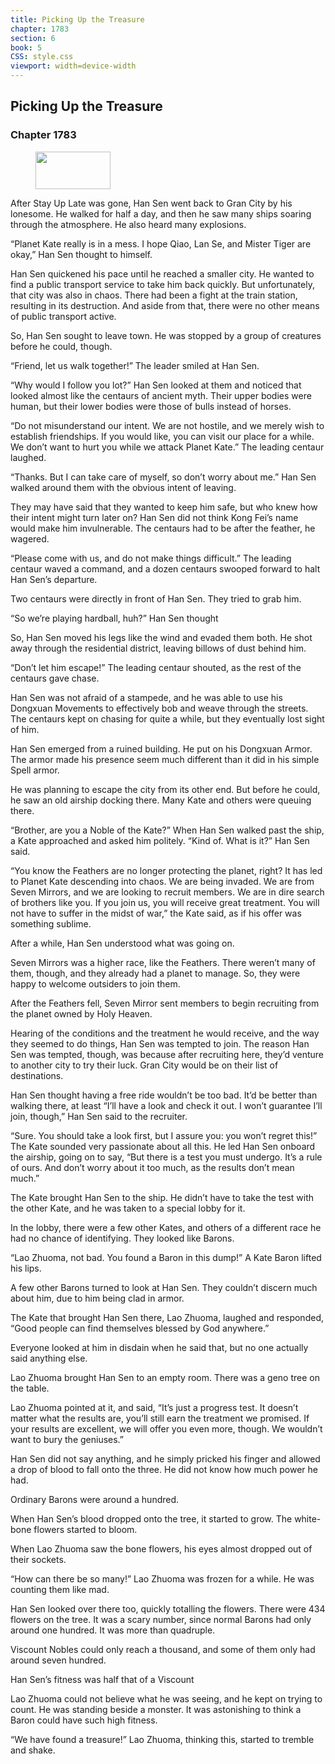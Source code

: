 ```yaml
---
title: Picking Up the Treasure
chapter: 1783
section: 6
book: 5
CSS: style.css
viewport: width=device-width
---
```


## Picking Up the Treasure

### Chapter 1783

<figure>
	<img src="../Images/gem.gif" alt="" id="gem" width="120" height="60" />
</figure>

After Stay Up Late was gone, Han Sen went back to Gran City by his lonesome. He walked for half a day, and then he saw many ships soaring through the atmosphere. He also heard many explosions.

“Planet Kate really is in a mess. I hope Qiao, Lan Se, and Mister Tiger are okay,” Han Sen thought to himself.

Han Sen quickened his pace until he reached a smaller city. He wanted to find a public transport service to take him back quickly. But unfortunately, that city was also in chaos. There had been a fight at the train station, resulting in its destruction. And aside from that, there were no other means of public transport active.

So, Han Sen sought to leave town. He was stopped by a group of creatures before he could, though.

“Friend, let us walk together!” The leader smiled at Han Sen.

“Why would I follow you lot?” Han Sen looked at them and noticed that looked almost like the centaurs of ancient myth. Their upper bodies were human, but their lower bodies were those of bulls instead of horses.

“Do not misunderstand our intent. We are not hostile, and we merely wish to establish friendships. If you would like, you can visit our place for a while. We don’t want to hurt you while we attack Planet Kate.” The leading centaur laughed.

“Thanks. But I can take care of myself, so don’t worry about me.” Han Sen walked around them with the obvious intent of leaving.

They may have said that they wanted to keep him safe, but who knew how their intent might turn later on? Han Sen did not think Kong Fei’s name would make him invulnerable. The centaurs had to be after the feather, he wagered.

“Please come with us, and do not make things difficult.” The leading centaur waved a command, and a dozen centaurs swooped forward to halt Han Sen’s departure.

Two centaurs were directly in front of Han Sen. They tried to grab him.

“So we’re playing hardball, huh?” Han Sen thought

So, Han Sen moved his legs like the wind and evaded them both. He shot away through the residential district, leaving billows of dust behind him.

“Don’t let him escape!” The leading centaur shouted, as the rest of the centaurs gave chase.

Han Sen was not afraid of a stampede, and he was able to use his Dongxuan Movements to effectively bob and weave through the streets. The centaurs kept on chasing for quite a while, but they eventually lost sight of him.

Han Sen emerged from a ruined building. He put on his Dongxuan Armor. The armor made his presence seem much different than it did in his simple Spell armor.

He was planning to escape the city from its other end. But before he could, he saw an old airship docking there. Many Kate and others were queuing there.

“Brother, are you a Noble of the Kate?” When Han Sen walked past the ship, a Kate approached and asked him politely. “Kind of. What is it?” Han Sen said.

“You know the Feathers are no longer protecting the planet, right? It has led to Planet Kate descending into chaos. We are being invaded. We are from Seven Mirrors, and we are looking to recruit members. We are in dire search of brothers like you. If you join us, you will receive great treatment. You will not have to suffer in the midst of war,” the Kate said, as if his offer was something sublime.

After a while, Han Sen understood what was going on.

Seven Mirrors was a higher race, like the Feathers. There weren’t many of them, though, and they already had a planet to manage. So, they were happy to welcome outsiders to join them.

After the Feathers fell, Seven Mirror sent members to begin recruiting from the planet owned by Holy Heaven.

Hearing of the conditions and the treatment he would receive, and the way they seemed to do things, Han Sen was tempted to join. The reason Han Sen was tempted, though, was because after recruiting here, they’d venture to another city to try their luck. Gran City would be on their list of destinations.

Han Sen thought having a free ride wouldn’t be too bad. It’d be better than walking there, at least “I’ll have a look and check it out. I won’t guarantee I’ll join, though,” Han Sen said to the recruiter.

“Sure. You should take a look first, but I assure you: you won’t regret this!” The Kate sounded very passionate about all this. He led Han Sen onboard the airship, going on to say, “But there is a test you must undergo. It’s a rule of ours. And don’t worry about it too much, as the results don’t mean much.”

The Kate brought Han Sen to the ship. He didn’t have to take the test with the other Kate, and he was taken to a special lobby for it.

In the lobby, there were a few other Kates, and others of a different race he had no chance of identifying. They looked like Barons.

“Lao Zhuoma, not bad. You found a Baron in this dump!” A Kate Baron lifted his lips.

A few other Barons turned to look at Han Sen. They couldn’t discern much about him, due to him being clad in armor.

The Kate that brought Han Sen there, Lao Zhuoma, laughed and responded, “Good people can find themselves blessed by God anywhere.”

Everyone looked at him in disdain when he said that, but no one actually said anything else.

Lao Zhuoma brought Han Sen to an empty room. There was a geno tree on the table.

Lao Zhuoma pointed at it, and said, “It’s just a progress test. It doesn’t matter what the results are, you’ll still earn the treatment we promised. If your results are excellent, we will offer you even more, though. We wouldn’t want to bury the geniuses.”

Han Sen did not say anything, and he simply pricked his finger and allowed a drop of blood to fall onto the three. He did not know how much power he had.

Ordinary Barons were around a hundred.

When Han Sen’s blood dropped onto the tree, it started to grow. The white-bone flowers started to bloom.

When Lao Zhuoma saw the bone flowers, his eyes almost dropped out of their sockets.

“How can there be so many!” Lao Zhuoma was frozen for a while. He was counting them like mad.

Han Sen looked over there too, quickly totalling the flowers. There were 434 flowers on the tree. It was a scary number, since normal Barons had only around one hundred. It was more than quadruple.

Viscount Nobles could only reach a thousand, and some of them only had around seven hundred.

Han Sen’s fitness was half that of a Viscount

Lao Zhuoma could not believe what he was seeing, and he kept on trying to count. He was standing beside a monster. It was astonishing to think a Baron could have such high fitness.

“We have found a treasure!” Lao Zhuoma, thinking this, started to tremble and shake.